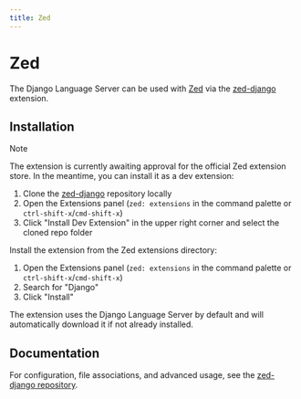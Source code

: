 ```yaml
---
title: Zed
---
```


# Zed

The Django Language Server can be used with [Zed](https://zed.dev) via the [zed-django](https://github.com/joshuadavidthomas/zed-django) extension.

## Installation

> [!NOTE]
> The extension is currently awaiting approval for the official Zed extension store. In the meantime, you can install it as a dev extension:
>
> 1. Clone the [zed-django](https://github.com/joshuadavidthomas/zed-django) repository locally
> 2. Open the Extensions panel (`zed: extensions` in the command palette or `ctrl-shift-x`/`cmd-shift-x`)
> 3. Click "Install Dev Extension" in the upper right corner and select the cloned repo folder

Install the extension from the Zed extensions directory:

1. Open the Extensions panel (`zed: extensions` in the command palette or `ctrl-shift-x`/`cmd-shift-x`)
2. Search for "Django"
3. Click "Install"

The extension uses the Django Language Server by default and will automatically download it if not already installed.

## Documentation

For configuration, file associations, and advanced usage, see the [zed-django repository](https://github.com/joshuadavidthomas/zed-django).
